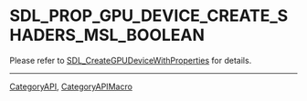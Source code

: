 # SDL_PROP_GPU_DEVICE_CREATE_SHADERS_MSL_BOOLEAN

Please refer to [SDL_CreateGPUDeviceWithProperties](SDL_CreateGPUDeviceWithProperties) for details.

----
[CategoryAPI](CategoryAPI), [CategoryAPIMacro](CategoryAPIMacro)

